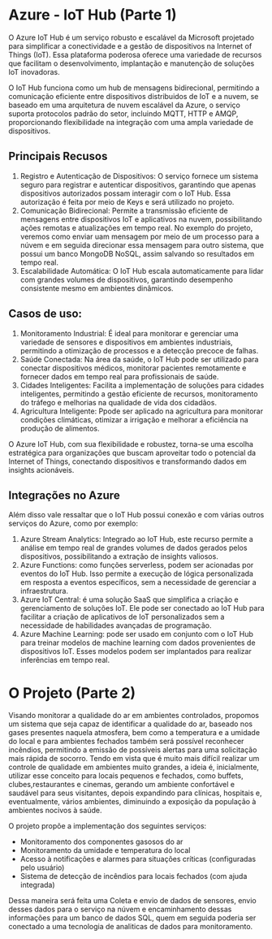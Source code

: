 # Azure - IoT Hub (Parte 1)
O Azure IoT Hub é um serviço robusto e escalável da Microsoft projetado para simplificar a conectividade e a gestão de dispositivos na Internet of Things (IoT). Essa plataforma poderosa oferece uma variedade de recursos que facilitam o desenvolvimento, implantação e manutenção de soluções IoT inovadoras.

O IoT Hub funciona como um hub de mensagens bidirecional, permitindo a comunicação eficiente entre dispositivos distribuidos de IoT e a nuvem, se baseado em uma arquitetura de nuvem escalável da Azure, o serviço suporta protocolos padrão do setor, incluindo MQTT, HTTP e AMQP, proporcionando flexibilidade na integração com uma ampla variedade de dispositivos.

## Principais Recusos
1. Registro e Autenticação de Dispositivos: O serviço fornece um sistema seguro para registrar e autenticar dispositivos, garantindo que apenas dispositivos autorizados possam interagir com o IoT Hub. Essa autorização é feita por meio de Keys e será utilizado no projeto.
2. Comunicação Bidirecional: Permite a transmissão eficiente de mensagens entre dispositivos IoT e aplicativos na nuvem, possibilitando ações remotas e atualizações em tempo real. No exemplo do projeto, veremos como enviar uam mensagem por meio de um processo para a núvem e em seguida direcionar essa mensagem para outro sistema, que possui um banco MongoDB NoSQL, assim salvando so resultados em tempo real.
4. Escalabilidade Automática: O IoT Hub escala automaticamente para lidar com grandes volumes de dispositivos, garantindo desempenho consistente mesmo em ambientes dinâmicos.

## Casos de uso:
1. Monitoramento Industrial: É ideal para monitorar e gerenciar uma variedade de sensores e dispositivos em ambientes industriais, permitindo a otimização de processos e a detecção precoce de falhas.
2. Saúde Conectada: Na área da saúde, o IoT Hub pode ser utilizado para conectar dispositivos médicos, monitorar pacientes remotamente e fornecer dados em tempo real para profissionais de saúde.
3. Cidades Inteligentes: Facilita a implementação de soluções para cidades inteligentes, permitindo a gestão eficiente de recursos, monitoramento do tráfego e melhorias na qualidade de vida dos cidadãos.
4. Agricultura Inteligente: Ppode ser aplicado na agricultura para monitorar condições climáticas, otimizar a irrigação e melhorar a eficiência na produção de alimentos.

O Azure IoT Hub, com sua flexibilidade e robustez, torna-se uma escolha estratégica para organizações que buscam aproveitar todo o potencial da Internet of Things, conectando dispositivos e transformando dados em insights acionáveis.

## Integrações no Azure
Além disso vale ressaltar que o IoT Hub possui conexão e com várias outros serviços do Azure, como por exemplo:
1. Azure Stream Analytics: Integrado ao IoT Hub, este recurso permite a análise em tempo real de grandes volumes de dados gerados pelos dispositivos, possibilitando a extração de insights valiosos.
2. Azure Functions: como funções serverless, podem ser acionadas por eventos do IoT Hub. Isso permite a execução de lógica personalizada em resposta a eventos específicos, sem a necessidade de gerenciar a infraestrutura.
3. Azure IoT Central: é uma solução SaaS que simplifica a criação e gerenciamento de soluções IoT. Ele pode ser conectado ao IoT Hub para facilitar a criação de aplicativos de IoT personalizados sem a necessidade de habilidades avançadas de programação.
4. Azure Machine Learning: pode ser usado em conjunto com o IoT Hub para treinar modelos de machine learning com dados provenientes de dispositivos IoT. Esses modelos podem ser implantados para realizar inferências em tempo real.

# O Projeto (Parte 2)
Visando monitorar a qualidade do ar em ambientes controlados, propomos um sistema que seja capaz de identificar a qualidade do ar, baseado nos gases presentes naquela atmosfera, bem como a temperatura e a umidade do local e para ambientes fechados também será possível reconhecer incêndios, permitindo a emissão de possíveis alertas para uma solicitação mais rápida de socorro. Tendo em vista que é muito mais difícil realizar um controle de qualidade em ambientes muito grandes, a ideia é, inicialmente, utilizar esse conceito para locais pequenos e fechados, como buffets, clubes,restaurantes e cinemas, gerando um ambiente confortável e saudável para seus visitantes, depois expandindo para clínicas, hospitais e, eventualmente, vários ambientes, diminuindo a exposição da população à ambientes nocivos à saúde.

O projeto propõe a implementação dos seguintes serviços:
+ Monitoramento dos componentes gasosos do ar
+ Monitoramento da umidade e temperatura do local
+ Acesso à notificações e alarmes para situações críticas (configuradas pelo usuário)
+ Sistema de detecção de incêndios para locais fechados (com ajuda integrada)

Dessa maneira será feita uma Coleta e envio de dados de sensores, envio desses dados para o serviço na núvem e encaminhamento dessas informações para um banco de dados SQL, quem em seguida poderia ser conectado a uma tecnologia de analiticas de dados para monitoramento.

